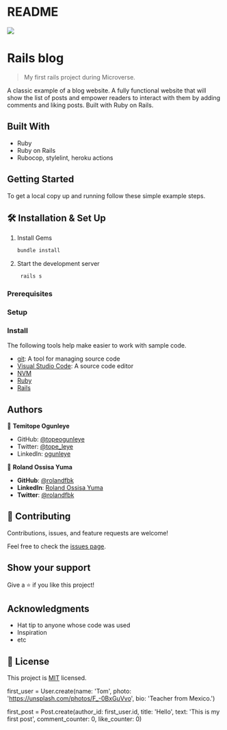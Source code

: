 # README
![](https://img.shields.io/badge/Microverse-blueviolet)

# Rails blog

> My first rails project during Microverse.

A classic example of a blog website. A fully functional website that will show the list of posts and empower readers to interact with them by adding comments and liking posts. Built with Ruby on Rails.

## Built With

- Ruby
- Ruby on Rails
- Rubocop, stylelint, heroku actions

## Getting Started

To get a local copy up and running follow these simple example steps.
## 🛠 Installation & Set Up

1. Install Gems

   ```sh
   bundle install
   ```

2. Start the development server

   ```sh
    rails s
   ```


### Prerequisites

### Setup

### Install
The following tools help make easier to work with sample code.

- [git](https://git-scm.com/downloads): A tool for managing source code
- [Visual Studio Code](https://code.visualstudio.com/): A source code editor
- [NVM](https://github.com/nvm-sh/nvm)
- [Ruby](https://www.ruby-lang.org/en/documentation/installation/)
- [Rails](https://www.digitalocean.com/community/tutorials/how-to-install-ruby-on-rails-with-rbenv-on-ubuntu-20-04)

## Authors

👤 **Temitope Ogunleye**

- GitHub: [@topeogunleye](https://github.com/topeogunleye)
- Twitter: [@tope_leye](https://twitter.com/tope_leye)
- LinkedIn: [ogunleye](https://linkedin.com/in/ogunleye)

👤 **Roland Ossisa Yuma**

- **GitHub**: [@rolandfbk](https://github.com/rolandfbk)
- **LinkedIn**: [Roland Ossisa Yuma](https://linkedin.com/in/roland-ossisa-yuma-4595547b)
- **Twitter**: [@rolandfbk](https://twitter.com/rolandfbk)

## 🤝 Contributing

Contributions, issues, and feature requests are welcome!

Feel free to check the [issues page](../../issues/).

## Show your support

Give a ⭐️ if you like this project!

## Acknowledgments

- Hat tip to anyone whose code was used
- Inspiration
- etc

## 📝 License

This project is [MIT](./MIT.md) licensed.

first_user = User.create(name: 'Tom', photo: 'https://unsplash.com/photos/F_-0BxGuVvo', bio: 'Teacher from Mexico.')

first_post = Post.create(author_id: first_user.id, title: 'Hello', text: 'This is my first post', comment_counter: 0, like_counter: 0)









